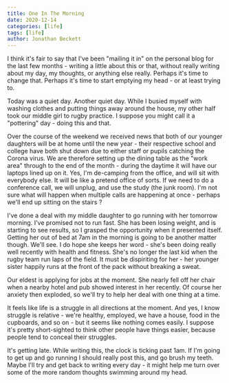 ```yaml
---
title: One In The Morning
date: 2020-12-14
categories: [life]
tags: [life]
author: Jonathan Beckett
---
```


I think it's fair to say that I've been "mailing it in" on the personal blog for the last few months - writing a little about this or that, without really writing about my day, my thoughts, or anything else really. Perhaps it's time to change that. Perhaps it's time to start emptying my head - or at least trying to.

Today was a quiet day. Another quiet day. While I busied myself with washing clothes and putting things away around the house, my other half took our middle girl to rugby practice. I suppose you might call it a "pottering" day - doing this and that.

Over the course of the weekend we received news that both of our younger daughters will be at home until the new year - their respective school and college have both shut down due to either staff or pupils catching the Corona virus. We are therefore setting up the dining table as the "work area" through to the end of the month - during the daytime it will have our laptops lined up on it. Yes, I'm de-camping from the office, and will sit with everybody else. It will be like a pretend office of sorts. If we need to do a conference call, we will unplug, and use the study (the junk room). I'm not sure what will happen when multiple calls are happening at once - perhaps we'll end up sitting on the stairs ?

I've done a deal with my middle daughter to go running with her tomorrow morning. I've promised not to run fast. She has been losing weight, and is starting to see results, so I grasped the opportunity when it presented itself. Getting her out of bed at 7am in the morning is going to be another matter though. We'll see. I do hope she keeps her word - she's been doing really well recently with health and fitness. She's no longer the last kid when the rugby team run laps of the field. It must be dispiriting for her - her younger sister happily runs at the front of the pack without breaking a sweat.

Our eldest is applying for jobs at the moment. She nearly fell off her chair when a nearby hotel and pub showed interest in her recently. Of course her anxiety then exploded, so we'll try to help her deal with one thing at a time.

It feels like life is a struggle in all directions at the moment. And yes, I know struggle is relative - we're healthy, employed, we have a house, food in the cupboards, and so on - but it seems like nothing comes easily. I suppose it's pretty short-sighted to think other people have things easier, because people tend to conceal their struggles.

It's getting late. While writing this, the clock is ticking past 1am. If I'm going to get up and go running I should really post this, and go brush my teeth. Maybe I'll try and get back to writing every day - it might help me turn over some of the more random thoughts swimming around my head.